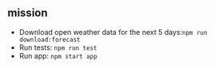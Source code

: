 ## mission

- Download open weather data for the next 5 days:`npm run download:forecast`
- Run tests: `npm run test`
- Run app: `npm start app`
